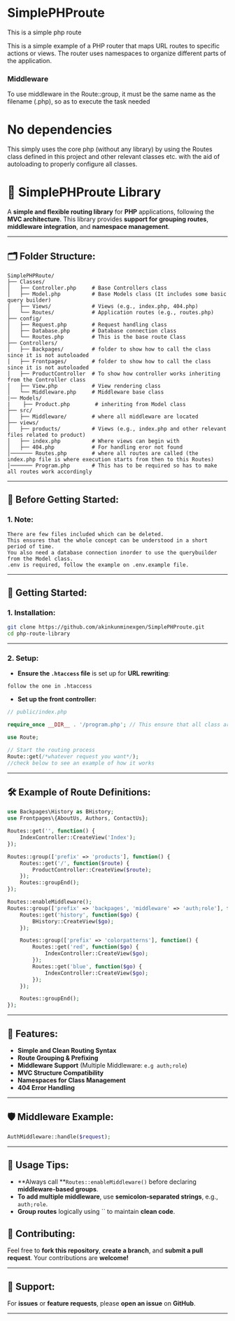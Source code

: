 # SimplePHProute
This is a simple php route

This is a simple example of a PHP router that maps URL routes to specific actions or views. The router uses namespaces to organize different parts of the application.

### Middleware
To use middleware in the Route::group, it must be the same name as the filename (.php), so as to execute the task needed

# No dependencies
This simply uses the core php (without any library) by using the Routes class defined in this project and other relevant classes etc. with the aid of autoloading to properly configure all classes.


# 🚦 **SimplePHProute Library**

A **simple and flexible routing library** for **PHP** applications, following the **MVC architecture**. This library provides **support for grouping routes**, **middleware integration**, and **namespace management**.

---

## 🗂️ **Folder Structure:**

```
SimplePHPRoute/
├── Classes/
│   ├── Controller.php     # Base Controllers class
│   ├── Model.php          # Base Models class (It includes some basic query builder)
│   ├── Views/             # Views (e.g., index.php, 404.php)
│   └── Routes/            # Application routes (e.g., routes.php)
├── config/
│   ├── Request.php        # Request handling class
│   ├── Database.php       # Database connection class
│   └── Routes.php         # This is the base route Class
├── Controllers/
│   ├── Backpages/         # folder to show how to call the class since it is not autoloaded
│   ├── Frontpages/        # folder to show how to call the class since it is not autoloaded
│   ├── ProductController  # To show how controller works inheriting from the Controller class
│   ├── View.php           # View rendering class
│   └── Middleware.php     # Middleware base class
|── Models/
|    ├── Product.php        # inheriting from Model class
├── src/
│   ├── Middleware/        # where all middleware are located
├── views/                  
│   ├── products/          # Views (e.g., index.php and other relevant files related to product)
│   ├── index.php          # Where views can begin with
│   ├── 404.php            # For handling eror not found
│─────── Routes.php        # where all routes are called (the index.php file is where execution starts from then to this Routes)
│─────── Program.php       # This has to be required so has to make all routes work accordingly
```

---

## 🚀 **Before Getting Started:**

### 1. **Note:**

```
There are few files included which can be deleted. 
This ensures that the whole concept can be understood in a short period of time.
You also need a database connection inorder to use the querybuilder from the Model class.
.env is required, follow the example on .env.example file.

```

---

## 🚀 **Getting Started:**

### 1. **Installation:**

```bash
git clone https://github.com/akinkunminexgen/SimplePHProute.git
cd php-route-library
```

---

### 2. **Setup:**

- **Ensure the **`.htaccess`** file** is set up for **URL rewriting**:

```
follow the one in .htaccess
```

- **Set up the front controller:**

```php
// public/index.php

require_once __DIR__ . '/program.php'; // This ensure that all class are autoloaded

use Route;

// Start the routing process
Route::get(/*whatever request you want*/);
//check below to see an example of how it works
```

---

## 🛠️ **Example of Route Definitions:**

```php
use Backpages\History as BHistory;
use Frontpages\{AboutUs, Authors, ContactUs};

Routes::get('', function() {
    IndexController::CreateView('Index');
});

Routes::group(['prefix' => 'products'], function() {
    Routes::get('/', function($route) {
        ProductController::CreateView($route);
    });
    Routes::groupEnd();
});

Routes::enableMiddleware();
Routes::group(['prefix' => 'backpages', 'middleware' => 'auth;role'], function() {
    Routes::get('history', function($go) {
        BHistory::CreateView($go);
    });

    Routes::group(['prefix' => 'colorpatterns'], function() {
        Routes::get('red', function($go) {
            IndexController::CreateView($go);
        });
        Routes::get('blue', function($go) {
            IndexController::CreateView($go);
        });
    });

    Routes::groupEnd();
});
```

---

## 🧬 **Features:**

- **Simple and Clean Routing Syntax**
- **Route Grouping & Prefixing**
- **Middleware Support** (Multiple Middleware: `e.g auth;role`)
- **MVC Structure Compatibility**
- **Namespaces for Class Management**
- **404 Error Handling**

---

## 🛡️ **Middleware Example:**

```php
AuthMiddleware::handle($request);
```

---

## 📌 **Usage Tips:**

- **Always call **`Routes::enableMiddleware()` before declaring **middleware-based groups**.
- **To add multiple middleware**, use **semicolon-separated strings**, e.g., `auth;role`.
- **Group routes** logically using `` to maintain **clean code**.


## 🤝 **Contributing:**

Feel free to **fork this repository**, **create a branch**, and **submit a pull request**. Your contributions are **welcome!**

---

## 🙋 **Support:**

For **issues** or **feature requests**, please **open an issue** on **GitHub**.

---

